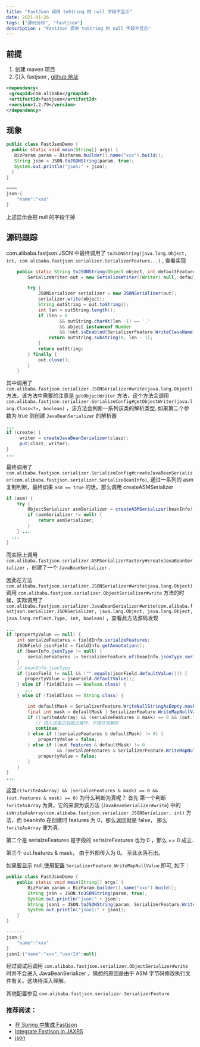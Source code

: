 ```yaml
---
title: "FastJson 调用 toString 时 null 字段不显示"
date: 2021-01-26
tags: ["源码分析", "fastjson"]
description : "FastJson 调用 toString 时 null 字段不显示"
---
```

## 前提
1. 创建 maven 项目
2. 引入 fastjson , [github 地址](https://github.com/alibaba/fastjson)
```xml
<dependency>
 <groupId>com.alibaba</groupId>
 <artifactId>fastjson</artifactId>
 <version>1.2.79</version>
</dependency>
```

## 现象
```java
public class FastJsonDemo {
  public static void main(String[] args) {
   BizParam param = BizParam.builder().name("xxx").build();
   String json = JSON.toJSONString(param, true);
   System.out.println("json:" + json);
  }
}

====
json:{
	"name":"xxx"
}

```

上述显示会把 null 的字段干掉

## 源码跟踪

com.alibaba.fastjson.JSON 中最终调用了 `toJSONString(java.lang.Object, int, com.alibaba.fastjson.serializer.SerializerFeature...)` ,  查看实现
```java
    public static String toJSONString(Object object, int defaultFeatures, SerializerFeature... features) {
        SerializeWriter out = new SerializeWriter((Writer) null, defaultFeatures, features);

        try {
            JSONSerializer serializer = new JSONSerializer(out);
            serializer.write(object);
            String outString = out.toString();
            int len = outString.length();
            if (len > 0
                    && outString.charAt(len -1) == '.'
                    && object instanceof Number
                    && !out.isEnabled(SerializerFeature.WriteClassName)) {
                return outString.substring(0, len - 1);
            }
            return outString;
        } finally {
            out.close();
        }
    }

```

其中调用了 `com.alibaba.fastjson.serializer.JSONSerializer#write(java.lang.Object)` 方法，该方法中需要的注意是 `getObjectWriter` 方法，这个方法会调用
`com.alibaba.fastjson.serializer.SerializeConfig#getObjectWriter(java.lang.Class<?>, boolean)` ，该方法会判断一系列该类的解析类型, 如果第二个参数为 true 则创建 `JavaBeanSerializer` 的解析器
```java
...
if (create) {
     writer = createJavaBeanSerializer(clazz);
     put(clazz, writer);
}
...
```
最终调用了 `com.alibaba.fastjson.serializer.SerializeConfig#createJavaBeanSerializer(com.alibaba.fastjson.serializer.SerializeBeanInfo)`, 通过一系列的 asm 复制判断，最终如果 `asm == true` 的话，那么调用 createASMSerializer
```java
if (asm) {
    try {
        ObjectSerializer asmSerializer = createASMSerializer(beanInfo);
        if (asmSerializer != null) {
            return asmSerializer;
        }
    } ...
  ...
}
```
而实际上调用 `com.alibaba.fastjson.serializer.ASMSerializerFactory#createJavaBeanSerializer` ，创建了一个 `JavaBeanSerializer` .

因此在方法 `com.alibaba.fastjson.serializer.JSONSerializer#write(java.lang.Object)` 调用 `com.alibaba.fastjson.serializer.ObjectSerializer#write` 方法的时候，实际调用了 `com.alibaba.fastjson.serializer.JavaBeanSerializer#write(com.alibaba.fastjson.serializer.JSONSerializer, java.lang.Object, java.lang.Object, java.lang.reflect.Type, int, boolean)` ，查看此方法源码发现
```java
...
if (propertyValue == null) {
    int serialzeFeatures = fieldInfo.serialzeFeatures;
    JSONField jsonField = fieldInfo.getAnnotation();
    if (beanInfo.jsonType != null) {
        serialzeFeatures |= SerializerFeature.of(beanInfo.jsonType.serialzeFeatures());
    }
    // beanInfo.jsonType
    if (jsonField != null && !"".equals(jsonField.defaultValue())) {
       propertyValue = jsonField.defaultValue();
    } else if (fieldClass == Boolean.class) {
       ...
    } else if (fieldClass == String.class) {

        int defaultMask = SerializerFeature.WriteNullStringAsEmpty.mask;
        final int mask = defaultMask | SerializerFeature.WriteMapNullValue.mask;
        if ((!writeAsArray) && (serialzeFeatures & mask) == 0 && (out.features & mask) == 0) {
           // 进入这里之后跳出循环，不做任何解析
           continue;
        } else if ((serialzeFeatures & defaultMask) != 0) {
            propertyValue = false;
        } else if ((out.features & defaultMask) != 0
                   && (serialzeFeatures & SerializerFeature.WriteMapNullValue.mask) == 0) {
            propertyValue = false;
        }
    }
}
...
```

这里`((!writeAsArray) && (serialzeFeatures & mask) == 0 && (out.features & mask) == 0)` 为什么判断为真呢？
首先 第一个判断 `!writeAsArray` 为真，它的来源为该方法 (`JavaBeanSerializer#write`) 中的`isWriteAsArray(com.alibaba.fastjson.serializer.JSONSerializer, int)` 方法，而 beanInfo 在创建时 features 为 0，那么返回就是 false， 那么 `!writeAsArray` 便为真.

第二个是 serialzeFeatures 是字段的 serialzeFeatures 也为 0 ，那么 == 0 成立.

第三个 out.features & mask， 由于外部传入为  0。
至此水落石出。


如果要显示 null,使用配置 `SerializerFeature.WriteMapNullValue` 即可, 如下：
```java
public class FastJsonDemo {
    public static void main(String[] args) {
        BizParam param = BizParam.builder().name("xxx").build();
        String json = JSON.toJSONString(param, true);
        System.out.println("json:" + json);
        String json1 = JSON.toJSONString(param, SerializerFeature.WriteMapNullValue);
        System.out.println("json1:" + json1);
    }
}

-------
json:{
	"name":"xxx"
}
json1:{"name":"xxx","userId":null}

```

经过调试后调用 `com.alibaba.fastjson.serializer.ObjectSerializer#write` 时并不会进入 JavaBeanSerializer ，猜想的原因是由于 ASM 字节码修改执行文件有关。这块待深入理解。



其他配置参见 `com.alibaba.fastjson.serializer.SerializerFeature`

### 推荐阅读：
- [在 Spring 中集成 Fastjson](https://github.com/alibaba/fastjson/wiki/%E5%9C%A8-Spring-%E4%B8%AD%E9%9B%86%E6%88%90-Fastjson)
- [Integrate Fastjson in JAXRS](https://github.com/alibaba/fastjson/wiki/Integrate-Fastjson-in-JAXRS)
- [json](https://www.json.org/json-zh.html)